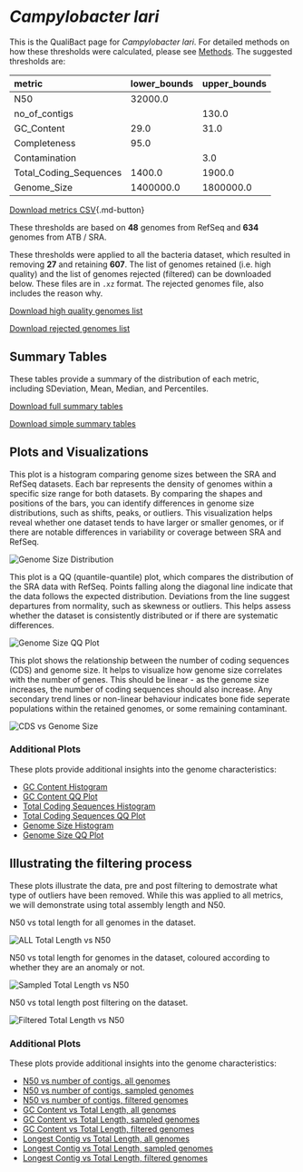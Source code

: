 # *Campylobacter lari*

This is the QualiBact page for *Campylobacter lari*. For detailed methods on how these thresholds were calculated, please see [Methods](../../methods.md).
The suggested thresholds are: 

| metric                 | lower_bounds   | upper_bounds   |
|:-----------------------|:---------------|:---------------|
| N50                    | 32000.0        |                |
| no_of_contigs          |                | 130.0          |
| GC_Content             | 29.0           | 31.0           |
| Completeness           | 95.0           |                |
| Contamination          |                | 3.0            |
| Total_Coding_Sequences | 1400.0         | 1900.0         |
| Genome_Size            | 1400000.0      | 1800000.0      |

[Download metrics CSV](Campylobacter_lari_metrics.csv){.md-button}


These thresholds are based on **48** genomes from RefSeq and **634** genomes from ATB / SRA.

These thresholds were applied to all the bacteria dataset, which resulted in removing **27** and retaining **607**.
The list of genomes retained (i.e. high quality) and the list of genomes rejected (filtered) can be downloaded below. These files are in `.xz` format. The rejected genomes file, also includes the reason why.

[Download high quality genomes list](Campylobacter_lari_high_quality_genomes.csv.xz)


[Download rejected genomes list](Campylobacter_lari_filtered_out_genomes.csv.xz)



## Summary Tables
These tables provide a summary of the distribution of each metric, including SDeviation, Mean, Median, and Percentiles.

[Download full summary tables](summary.csv)

[Download simple summary tables](selected_summary.csv)

## Plots and Visualizations

This plot is a histogram comparing genome sizes between the SRA and RefSeq datasets. Each bar represents the density of genomes within a specific size range for both datasets. By comparing the shapes and positions of the bars, you can identify differences in genome size distributions, such as shifts, peaks, or outliers. This visualization helps reveal whether one dataset tends to have larger or smaller genomes, or if there are notable differences in variability or coverage between SRA and RefSeq.

![Genome Size Distribution](Genome_Size_refseq_histogram_kde.png)

This plot is a QQ (quantile-quantile) plot, which compares the distribution of the SRA data with RefSeq. Points falling along the diagonal line indicate that the data follows the expected distribution. Deviations from the line suggest departures from normality, such as skewness or outliers. This helps assess whether the dataset is consistently distributed or if there are systematic differences.

![Genome Size QQ Plot](Genome_Size_refseq_qqplot.png)

This plot shows the relationship between the number of coding sequences (CDS) and genome size. It helps to visualize how genome size correlates with the number of genes. This should be linear - as the genome size increases, the number of coding sequences should also increase. Any secondary trend lines or non-linear behaviour indicates bone fide seperate populations within the retained genomes, or some remaining contaminant. 

![CDS vs Genome Size](Campylobacter_lari_CDS_vs_Genome_Size.png)

### Additional Plots

These plots provide additional insights into the genome characteristics:

- [GC Content Histogram](GC_Content_refseq_histogram_kde.png)
- [GC Content QQ Plot](GC_Content_refseq_qqplot.png)
- [Total Coding Sequences Histogram](Total_Coding_Sequences_refseq_histogram_kde.png)
- [Total Coding Sequences QQ Plot](Total_Coding_Sequences_refseq_qqplot.png)
- [Genome Size Histogram](Genome_Size_refseq_histogram_kde.png)
- [Genome Size QQ Plot](Genome_Size_refseq_qqplot.png)
## Illustrating the filtering process
These plots illustrate the data, pre and post filtering to demostrate what type of outliers have been removed. While this was applied to all metrics, we will demonstrate using total assembly length and N50.

N50 vs total length for all genomes in the dataset.

![ALL Total Length vs N50](Campylobacter_lari_all_total_length_N50.png)

N50 vs total length for genomes in the dataset, coloured according to whether they are an anomaly or not.

![Sampled Total Length vs N50](Campylobacter_lari_sample_total_length_N50.png)

N50 vs total length post filtering on the dataset.

![Filtered Total Length vs N50](Campylobacter_lari_filt_total_length_N50.png)

### Additional Plots

These plots provide additional insights into the genome characteristics:

- [N50 vs number of contigs, all genomes](Campylobacter_lari_all_N50_number.png)
- [N50 vs number of contigs, sampled genomes](Campylobacter_lari_sample_N50_number.png)
- [N50 vs number of contigs, filtered genomes](Campylobacter_lari_filt_N50_number.png)
- [GC Content vs Total Length, all genomes](Campylobacter_lari_all_total_length_GC_Content.png)
- [GC Content vs Total Length, sampled genomes](Campylobacter_lari_sample_total_length_GC_Content.png)
- [GC Content vs Total Length, filtered genomes](Campylobacter_lari_filt_total_length_GC_Content.png)
- [Longest Contig vs Total Length, all genomes](Campylobacter_lari_all_total_length_longest.png)
- [Longest Contig vs Total Length, sampled genomes](Campylobacter_lari_sample_total_length_longest.png)
- [Longest Contig vs Total Length, filtered genomes](Campylobacter_lari_filt_total_length_longest.png)
